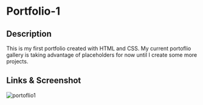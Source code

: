 # Portfolio-1

## Description

This is my first portfolio created with HTML and CSS. My current portoflio gallery is taking advantage of placeholders for now until I create some more projects.

## Links & Screenshot

![portoflio1](https://user-images.githubusercontent.com/107383497/198060901-2c930617-fc9e-4264-a64e-4a842bf48899.png)
